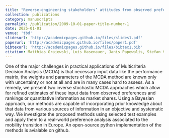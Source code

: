 ```yaml
---
title: "Reverse-engineering stakeholders’ attitudes from observed preferences and quantitative data by Inverse Stochastic Multicriteria Acceptability Analysis"
collection: publications
category: manuscripts
permalink: /publication/2009-10-01-paper-title-number-1
date: 2025-01-01
venue: 'tbd'
slidesurl: 'http://academicpages.github.io/files/slides1.pdf'
paperurl: 'http://academicpages.github.io/files/paper1.pdf'
bibtexurl: 'http://academicpages.github.io/files/bibtex1.bib'
citation: Matthias Grajewski, Luis Hasenauer, Janis Papewalis, Stefan Vögele, Dirk Rübbelke. (2025). &quot;Reverse-engineering stakeholders’ attitudes from observed preferences and quantitative data by Inverse Stochastic Multicriteria Acceptability Analysis.&quot; <i>tbd</i>. 1(1).'
---
```

One of the major challenges in practical applications of Multicriteria Decision Analysis (MCDA) is that necessary input data like the performance matrix, the weights and parameters of the MCDA method are known only with uncertainty or not at all and are in many cases hard to assess. As a remedy, we present two inverse stochastic MCDA approaches which allow for refined estimates of these input data from observed preferences and rankings or quantitative information as market shares. Using a Bayesian approach, our methods are capable of incorporating prior knowledge about that data from various sources of information in an objective and systematic way. We investigate the proposed methods using selected test examples and apply them to a real-world preference analysis associated to the mobility transition in Europe. An open-source python implementation of the methods is avialable on github.

